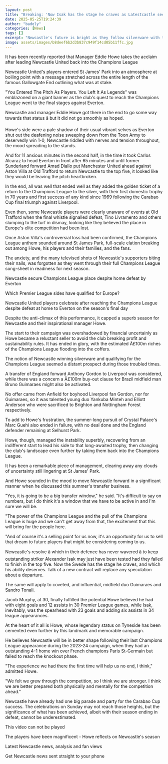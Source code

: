 ```yaml
---
layout: post
title: "Breaking: 'Now Isak has the stage he craves as Latestcastle secure golden ticket'"
date: 2025-05-25T19:24:39
author: "badely"
categories: [News]
tags: []
excerpt: "Newcastle's future is bright as they follow silverware with the golden ticket of Champions League qualification, says chief football writer Phil McNul"
image: assets/images/b8deef6b2d3b837c949f14cd05b11ffc.jpg
---
```


It has been recently reported that Manager Eddie Howe takes the acclaim after leading Newcastle United back into the Champions League

Newcastle United's players entered St James' Park into an atmosphere at boiling point with a message stretched across the entire length of the famous Gallowgate End outlining what was at stake.

"You Entered The Pitch As Players. You Left It As Legends" was emblazoned on a giant banner as the club's quest to reach the Champions League went to the final stages against Everton.

Newcastle and manager Eddie Howe got there in the end to go some way towards that status â but it did not go smoothly as hoped.

Howe's side were a pale shadow of their usual vibrant selves as Everton shut out the deafening noise sweeping down from the Toon Army to deservedly win 1-0, Newcastle riddled with nerves and tension throughout, the mood spreading to the stands.

And for 11 anxious minutes in the second half, in the time it took Carlos Alcaraz to head Everton in front after 65 minutes and until former Sunderland forward Amad Diallo put Manchester United ahead against Aston Villa at Old Trafford to return Newcastle to the top five, it looked like they would be leaving the pitch heartbroken.

In the end, all was well that ended well as they added the golden ticket of a return to the Champions League to the silver, with their first domestic trophy in 70 years and first success of any kind since 1969 following the Carabao Cup final triumph against Liverpool.

Even then, some Newcastle players were clearly unaware of events at Old Trafford when the final whistle signalled defeat, Tino Livramento and others slumping to the turf in dismay, looking like they believed the place in Europe's elite competition had been lost.

Once Aston Villa's controversial loss had been confirmed, the Champions League anthem sounded around St James Park, full-scale elation breaking out among Howe, his players and their families, and the fans.

The anxiety, and the many televised shots of Newcastle's supporters biting their nails, was forgotten as they went through their full Champions League song-sheet in readiness for next season.

Newcastle secure Champions League place despite home defeat by Everton

Which Premier League sides have qualified for Europe?

Newcastle United players celebrate after reaching the Champions League despite defeat at home to Everton on the season's final day

Despite the anti-climax of this performance, it capped a superb season for Newcastle and their inspirational manager Howe.

The start to their campaign was overshadowed by financial uncertainly as Howe became a reluctant seller to avoid the club breaking profit and sustainability rules. It has ended in glory, with the estimated Â£100m riches of the Champions League flooding into the coffers.

The notion of Newcastle winning silverware and qualifying for the Champions League seemed a distant prospect during those troubled times.

A transfer of England forward Anthony Gordon to Liverpool was considered, while there was a concern a Â£100m buy-out clause for Brazil midfield man Bruno Guimaraes might also be activated.

No offer came from Anfield for boyhood Liverpool fan Gordon, nor for Guimaraes, so it was talented young duo Yankuba Minteh and Elliott Anderson who were sacrificed to Brighton and Nottingham Forest respectively.

To add to Howe's frustration, the summer-long pursuit of Crystal Palace's Marc Guehi also ended in failure, with no deal done and the England defender remaining at Selhurst Park.

Howe, though, managed the instability superbly, recovering from an indifferent start to lead his side to that long-awaited trophy, then changing the club's landscape even further by taking them back into the Champions League.

It has been a remarkable piece of management, clearing away any clouds of uncertainty still lingering at St James' Park.

And Howe sounded in the mood to move Newcastle forward in a significant manner when he discussed this summer's transfer business.

"Yes, it is going to be a big transfer window," he said. "It's difficult to say on numbers, but I do think it's a window that we have to be active in and I'm sure we will be.

"The power of the Champions League and the pull of the Champions League is huge and we can't get away from that, the excitement that this will bring for the people here.

"And of course it's a selling point for us now, it's an opportunity for us to sell that dream to future players that might be considering coming to us.

Newcastle's resolve â which in their defence has never wavered â to keep outstanding striker Alexander Isak may just have been tested had they failed to finish in the top five. Now the Swede has the stage he craves, and which his ability deserves. Talk of a new contract will replace any speculation about a departure.

The same will apply to coveted, and influential, midfield duo Guimaraes and Sandro Tonali.

Jacob Murphy, at 30, finally fulfilled the potential Howe believed he had with eight goals and 12 assists in 30 Premier League games, while Isak, inevitably, was the spearhead with 23 goals and adding six assists in 34 league appearances.

At the heart of it all is Howe, whose legendary status on Tyneside has been cemented even further by this landmark and memorable campaign.

He believes Newcastle will be in better shape following their last Champions League appearance during the 2023-24 campaign, when they had an outstanding 4-1 home win over French champions Paris St-Germain but failed to reach the knockout phase.

"The experience we had there the first time will help us no end, I think," admitted Howe.

"We felt we grew through the competition, so I think we are stronger. I think we are better prepared both physically and mentally for the competition ahead."

Newcastle have already had one big parade and party for the Carabao Cup success. The celebrations on Sunday may not reach those heights, but the significance of what has been achieved, albeit with their season ending in defeat, cannot be underestimated.

This video can not be played

The players have been magnificent - Howe reflects on Newcastle's season

Latest Newcastle news, analysis and fan views

Get Newcastle news sent straight to your phone

